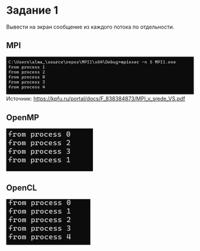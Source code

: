 # Задание 1
Вывести на экран сообщение  из каждого потока  по отдельности. 

## MPI
![](photo_2024-03-10_18-36-34.jpg) \
Источник: https://kpfu.ru/portal/docs/F_838384873/MPI_v_srede_VS.pdf

## OpenMP 
![](photo_2024-03-10_19-02-04.jpg) 

## OpenCL
![](photo_2024-03-10_21-50-08.jpg)

